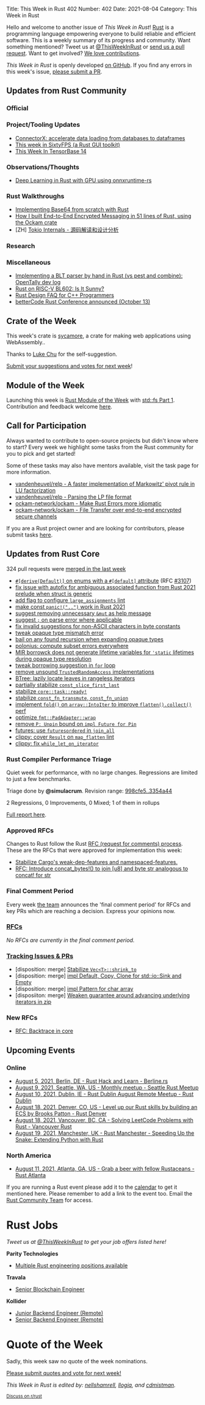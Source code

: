 Title: This Week in Rust 402
Number: 402
Date: 2021-08-04
Category: This Week in Rust

Hello and welcome to another issue of *This Week in Rust*!
[Rust](http://rust-lang.org) is a programming language empowering everyone to build reliable and efficient software.
This is a weekly summary of its progress and community.
Want something mentioned? Tweet us at [@ThisWeekInRust](https://twitter.com/ThisWeekInRust) or [send us a pull request](https://github.com/rust-lang/this-week-in-rust).
Want to get involved? [We love contributions](https://github.com/rust-lang/rust/blob/master/CONTRIBUTING.md).

*This Week in Rust* is openly developed [on GitHub](https://github.com/rust-lang/this-week-in-rust).
If you find any errors in this week's issue, [please submit a PR](https://github.com/rust-lang/this-week-in-rust/pulls).

## Updates from Rust Community

### Official

### Project/Tooling Updates
* [ConnectorX: accelerate data loading from databases to dataframes](https://github.com/sfu-db/connector-x)
* [This week in SixtyFPS (a Rust GUI toolkit)](https://sixtyfps.io/thisweek/2021-08-02.html)
* [This Week In TensorBase 14](https://tensorbase.io/thisweek/2021-08-04-tw_14/)

### Observations/Thoughts

* [Deep Learning in Rust with GPU using onnxruntime-rs](https://able.bio/haixuanTao/deep-learning-in-rust-with-gpu--26c53a7f)

### Rust Walkthroughs
* [Implementing Base64 from scratch with Rust](https://dev.to/tiemen/implementing-base64-from-scratch-in-rust-kb1)
* [How I built End-to-End Encrypted Messaging in 51 lines of Rust, using the Ockam crate](https://github.com/ockam-network/ockam/tree/develop/documentation/use-cases/end-to-end-encryption-with-rust#readme)
* [ZH] [Tokio Internals - 源码解读和设计分析](https://tony612.github.io/tokio-internals)

### Research

### Miscellaneous

* [Implementing a BLT parser by hand in Rust (vs pest and combine): OpenTally dev log](https://yingtongli.me/blog/2021/07/30/blt-parser.html)
* [Rust on RISC-V BL602: Is It Sunny?](https://lupyuen.github.io/articles/adc)
* [Rust Design FAQ for C++ Programmers](https://cppfaq.rs)
* [betterCode Rust Conference announced (October 13)](https://rust.bettercode.eu/)

## Crate of the Week

This week's crate is [sycamore](https://crates.io/crates/sycamore), a crate for making web applications using WebAssembly..

Thanks to [Luke Chu](https://users.rust-lang.org/t/crate-of-the-week/2704/941) for the self-suggestion.

[Submit your suggestions and votes for next week][submit_crate]!

[submit_crate]: https://users.rust-lang.org/t/crate-of-the-week/2704

## Module of the Week

Launching this week is [Rust Module of the Week](https://motw.rs) with [std::fs Part 1](https://motw.rs/blog/2021/08/01/stdfs-part-1/). Contribution and feedback welcome [here](https://github.com/slyons/rust-module-of-the-week).

## Call for Participation

Always wanted to contribute to open-source projects but didn't know where to start?
Every week we highlight some tasks from the Rust community for you to pick and get started!

Some of these tasks may also have mentors available, visit the task page for more information.

* [vandenheuvel/relp - A faster implementation of Markowitz' pivot rule in LU factorization](https://github.com/vandenheuvel/relp/issues/15)
* [vandenheuvel/relp - Parsing the LP file format](https://github.com/vandenheuvel/relp/issues/30)
* [ockam-network/ockam - Make Rust Errors more idiomatic](https://github.com/ockam-network/ockam/issues/1655)
* [ockam-network/ockam - File Transfer over end-to-end encrypted secure channels](https://github.com/ockam-network/ockam/issues/1624)

If you are a Rust project owner and are looking for contributors, please submit tasks [here][guidelines].

[guidelines]: https://users.rust-lang.org/t/twir-call-for-participation/4821

## Updates from Rust Core

324 pull requests were [merged in the last week][merged]

[merged]: https://github.com/search?q=is%3Apr+org%3Arust-lang+is%3Amerged+merged%3A2021-07-26..2021-08-02

* [`#[derive(Default)]` on enums with a `#[default]` attribute](https://github.com/rust-lang/rust/pull/86735) (RFC [#3107](https://rust-lang.github.io/rfcs/3107-derive-enum-default.html))
* [fix issue with autofix for ambiguous associated function from Rust 2021 prelude when struct is generic](https://github.com/rust-lang/rust/pull/87557)
* [add flag to configure `large_assignments` lint](https://github.com/rust-lang/rust/pull/86450)
* [make const `panic!("..")` work in Rust 2021](https://github.com/rust-lang/rust/pull/86998)
* [suggest removing unnecessary `&mut` as help message](https://github.com/rust-lang/rust/pull/87453)
* [suggest `;` on parse error where applicable](https://github.com/rust-lang/rust/pull/87436)
* [fix invalid suggestions for non-ASCII characters in byte constants](https://github.com/rust-lang/rust/pull/87659)
* [tweak opaque type mismatch error](https://github.com/rust-lang/rust/pull/87673)
* [bail on any found recursion when expanding opaque types](https://github.com/rust-lang/rust/pull/87546)
* [polonius: compute subset errors everywhere](https://github.com/rust-lang/polonius/pull/156)
* [MIR borrowck does not generate lifetime variables for `'static` lifetimes during opaque type resolution](https://github.com/rust-lang/rust/pull/87483)
* [tweak borrowing suggestion in `for` loop](https://github.com/rust-lang/rust/pull/87559)
* [remove unsound `TrustedRandomAccess` implementations](https://github.com/rust-lang/rust/pull/85874)
* [BTree: lazily locate leaves in rangeless iterators](https://github.com/rust-lang/rust/pull/86031)
* [partially stabilize `const_slice_first_last`](https://github.com/rust-lang/rust/pull/86593)
* [stabilize `core::task::ready!`](https://github.com/rust-lang/rust/pull/81050)
* [stabilize `const_fn_transmute`, `const_fn_union`](https://github.com/rust-lang/rust/pull/85769)
* [implement `fold()` on `array::IntoIter` to improve `flatten().collect()` perf](https://github.com/rust-lang/rust/pull/87431)
* [optimize `fmt::PadAdapter::wrap`](https://github.com/rust-lang/rust/pull/87052)
* [remove `P: Unpin` bound on `impl Future for Pin`](https://github.com/rust-lang/rust/pull/81363)
* [futures: use `futuresordered` in `join_all`](https://github.com/rust-lang/futures-rs/pull/2412)
* [clippy: cover `Result` on `map_flatten` lint](https://github.com/rust-lang/rust-clippy/pull/7522)
* [clippy: fix `while_let_on_iterator`](https://github.com/rust-lang/rust-clippy/pull/7520)

### Rust Compiler Performance Triage

Quiet week for performance, with no large changes. Regressions are limited to just a few benchmarks.

Triage done by **@simulacrum**.
Revision range: [998cfe5..3354a44](https://perf.rust-lang.org/?start=998cfe5aad7c21eb19a4bca50f05a13354706970&end=3354a44d2fa8d5ba6b8d6b40d2596de2c8292ec1&absolute=false&stat=instructions%3Au)

2 Regressions, 0 Improvements, 0 Mixed; 1 of them in rollups

[Full report here](https://github.com/rust-lang/rustc-perf/blob/master/triage/2021-08-03.md).

### Approved RFCs

Changes to Rust follow the Rust [RFC (request for comments) process](https://github.com/rust-lang/rfcs#rust-rfcs). These
are the RFCs that were approved for implementation this week:

* [Stabilize Cargo's weak-dep-features and namespaced-features.](https://github.com/rust-lang/rfcs/pull/3143)
* [RFC: Introduce concat_bytes!() to join [u8] and byte str analogous to concat! for str](https://github.com/rust-lang/rfcs/pull/2509)

### Final Comment Period

Every week [the team](https://www.rust-lang.org/team.html) announces the
'final comment period' for RFCs and key PRs which are reaching a
decision. Express your opinions now.

### [RFCs](https://github.com/rust-lang/rfcs/labels/final-comment-period)

*No RFCs are currently in the final comment period.*

### [Tracking Issues & PRs](https://github.com/rust-lang/rust/labels/final-comment-period)

* [disposition: merge] [Stabilize `Vec<T>::shrink_to`](https://github.com/rust-lang/rust/pull/86879)
* [disposition: merge] [impl Default, Copy, Clone for std::io::Sink and Empty](https://github.com/rust-lang/rust/pull/86744)
* [disposition: merge] [impl Pattern for char array](https://github.com/rust-lang/rust/pull/86336)
* [disposiiton: merge] [Weaken guarantee around advancing underlying iterators in zip](https://github.com/rust-lang/rust/pull/83791)

### New RFCs

* [RFC: Backtrace in core](https://github.com/rust-lang/rfcs/pull/3156)

## Upcoming Events

### Online

* [August 5, 2021, Berlin, DE - Rust Hack and Learn - Berline.rs](https://berline.rs/)
* [August 9, 2021, Seattle, WA, US - Monthly meetup - Seattle Rust Meetup](https://www.meetup.com/Seattle-Rust-Meetup/events/gskksrycclbnb/)
* [August 10, 2021, Dublin, IE - Rust Dublin August Remote Meetup - Rust Dublin](https://www.meetup.com/Rust-Dublin/events/279788945)
* [August 18, 2021, Denver, CO, US - Level up our Rust skills by building an ECS by Brooks Patton - Rust Denver](https://www.meetup.com/Rust-Boulder-Denver/events/278909353/)
* [August 18, 2021, Vancouver, BC, CA - Solving LeetCode Problems with Rust - Vancouver Rust](https://www.meetup.com/Vancouver-Rust/events/zkqvjsycclbxb/)
* [August 19, 2021, Manchester, UK - Rust Manchester - Speeding Up the Snake: Extending Python with Rust](https://www.meetup.com/rust-manchester/events/279730616/)

### North America

* [August 11, 2021, Atlanta, GA, US - Grab a beer with fellow Rustaceans - Rust Atlanta](https://www.meetup.com/Rust-ATL/events/lhpkmsycclbpb/)

If you are running a Rust event please add it to the [calendar] to get
it mentioned here. Please remember to add a link to the event too.
Email the [Rust Community Team][community] for access.

[calendar]: https://www.google.com/calendar/embed?src=apd9vmbc22egenmtu5l6c5jbfc%40group.calendar.google.com
[community]: mailto:community-team@rust-lang.org

# Rust Jobs

*Tweet us at [@ThisWeekInRust](https://twitter.com/ThisWeekInRust) to get your job offers listed here!*

**Parity Technologies**

* [Multiple Rust engineering positions available](https://www.parity.io/jobs/)

**Travala**

* [Senior Blockchain Engineer](https://arbeitnow.com/view/senior-blockchain-engineer-travala-359033)

**Kollider**

* [Junior Backend Engineer (Remote)](https://kollider.homerun.co/junior-backend-engineer/en)
* [Senior Backend Engineer (Remote)](https://kollider.homerun.co/senior-backend-engineer/en)

# Quote of the Week

Sadly, this week saw no quote of the week nominations.

[Please submit quotes and vote for next week!](https://users.rust-lang.org/t/twir-quote-of-the-week/328)

*This Week in Rust is edited by: [nellshamrell](https://github.com/nellshamrell), [llogiq](https://github.com/llogiq), and [cdmistman](https://github.com/cdmistman).*

<small>[Discuss on r/rust](https://www.reddit.com/r/rust/comments/k5nsab/this_week_in_rust_367/)</small>
